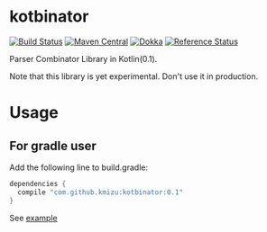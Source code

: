 # kotbinator 

[![Build Status](https://travis-ci.org/kmizu/kotbinator.png?branch=master)](https://travis-ci.org/kmizu/kobinator)
[![Maven Central](https://maven-badges.herokuapp.com/maven-central/com.github.kmizu/kotbinator/badge.svg)](https://maven-badges.herokuapp.com/maven-central/com.github.kmizu/kotbinator)
[![Dokka](http://javadoc-badge.appspot.com/com.github.kmizu/kotbinator.svg?label=javadoc)](http://javadoc-badge.appspot.com/com.github.kmizu/kotbinator/index.html)
[![Reference Status](https://www.versioneye.com/java/com.github.kmizu:kotbinator/reference_badge.svg?style=flat)](https://www.versioneye.com/java/com.github.kmizu:kotbinator/references)

Parser Combinator Library in Kotlin(0.1).

Note that this library is yet experimental.  Don't use it in production.

# Usage

## For gradle user

Add the following line to build.gradle:

```groovy
dependencies {
  compile "com.github.kmizu:kotbinator:0.1"
}

```

See [example](https://github.com/kmizu/kotbinator/blob/master/src/main/kotlin/com/github/kmizu/kotbinator/example/Main.kt)
